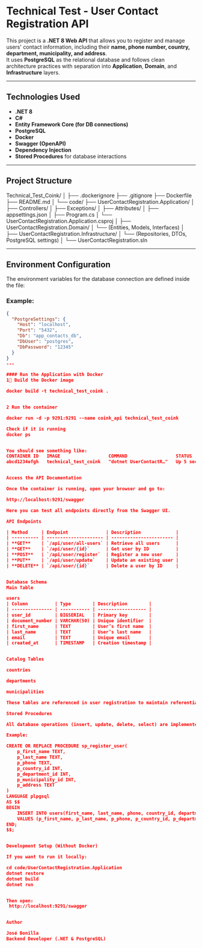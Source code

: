 #  Technical Test - User Contact Registration API

This project is a **.NET 8 Web API** that allows you to register and manage users' contact information, including their **name, phone number, country, department, municipality, and address**.  
It uses **PostgreSQL** as the relational database and follows clean architecture practices with separation into **Application**, **Domain**, and **Infrastructure** layers.

---

## Technologies Used

- **.NET 8**
- **C#**
- **Entity Framework Core (for DB connections)**
- **PostgreSQL**
- **Docker**
- **Swagger (OpenAPI)**
- **Dependency Injection**
- **Stored Procedures** for database interactions

---

##  Project Structure


Technical_Test_Coink/
│
├── .dockerignore
├── .gitignore
├── Dockerfile
├── README.md
│
└── code/
├── UserContactRegistration.Application/
│ ├── Controllers/
│ ├── Exceptions/
│ ├── Attributes/
│ ├── appsettings.json
│ ├── Program.cs
│ └── UserContactRegistration.Application.csproj
│
├── UserContactRegistration.Domain/
│ └── (Entities, Models, Interfaces)
│
├── UserContactRegistration.Infrastructure/
│ └── (Repositories, DTOs, PostgreSQL settings)
│
└── UserContactRegistration.sln


---

##  Environment Configuration

The environment variables for the database connection are defined inside the file:


### Example:
```json
{
  "PostgreSettings": {
    "Host": "localhost",
    "Port": "5432",
    "Db": "app_contacts_db",
    "DbUser": "postgres",
    "DbPassword": "12345"
  }
}
---

#### Run the Application with Docker
1⃣ Build the Docker image

docker build -t technical_test_coink .


2️ Run the container

docker run -d -p 9291:9291 --name coink_api technical_test_coink

Check if it is running
docker ps


You should see something like:
CONTAINER ID   IMAGE                  COMMAND                  STATUS         PORTS
abcd1234efgh   technical_test_coink   "dotnet UserContactR…"   Up 5 seconds   0.0.0.0:9291->9291/tcp


Access the API Documentation

Once the container is running, open your browser and go to:

http://localhost:9291/swagger

Here you can test all endpoints directly from the Swagger UI.

API Endpoints

| Method     | Endpoint              | Description             |
| ---------- | --------------------- | ----------------------- |
| **GET**    | `/api/user/all-users` | Retrieve all users      |
| **GET**    | `/api/user/{id}`      | Get user by ID          |
| **POST**   | `/api/user/register`  | Register a new user     |
| **PUT**    | `/api/user/update`    | Update an existing user |
| **DELETE** | `/api/user/{id}`      | Delete a user by ID     |


Database Schema
Main Table

users
| Column          | Type        | Description        |
| --------------- | ----------- | ------------------ |
| user_id         | BIGSERIAL   | Primary key        |
| document_number | VARCHAR(50) | Unique identifier  |
| first_name      | TEXT        | User’s first name  |
| last_name       | TEXT        | User’s last name   |
| email           | TEXT        | Unique email       |
| created_at      | TIMESTAMP   | Creation timestamp |


Catalog Tables

countries

departments

municipalities

These tables are referenced in user registration to maintain referential integrity.

Stored Procedures

All database operations (insert, update, delete, select) are implemented using PostgreSQL Stored Procedures to ensure clean and controlled data access.

Example:

CREATE OR REPLACE PROCEDURE sp_register_user(
    p_first_name TEXT,
    p_last_name TEXT,
    p_phone TEXT,
    p_country_id INT,
    p_department_id INT,
    p_municipality_id INT,
    p_address TEXT
)
LANGUAGE plpgsql
AS $$
BEGIN
    INSERT INTO users(first_name, last_name, phone, country_id, department_id, municipality_id, address)
    VALUES (p_first_name, p_last_name, p_phone, p_country_id, p_department_id, p_municipality_id, p_address);
END;
$$;


Development Setup (Without Docker)

If you want to run it locally:

cd code/UserContactRegistration.Application
dotnet restore
dotnet build
dotnet run


Then open:
 http://localhost:9291/swagger


Author

José Bonilla
Backend Developer (.NET & PostgreSQL)
